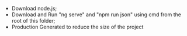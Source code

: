 - Download node.js;
- Download and Run "ng serve" and "npm run json"
  using cmd from the root of this folder;
- Production Generated to reduce the size of the project